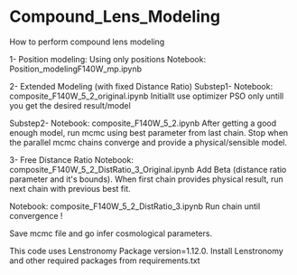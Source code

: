 # Compound_Lens_Modeling

How to perform compound lens modeling

1- Position modeling: Using only positions
    Notebook: Position_modelingF140W_mp.ipynb

2- Extended Modeling (with fixed Distance Ratio)
   Substep1- Notebook: composite_F140W_5_2_original.ipynb
   Initiallt use optimizer PSO only untill you get the desired result/model

   Substep2- Notebook: composite_F140W_5_2.ipynb
   After getting a good enough model, run mcmc using best parameter from last chain.
   Stop when the parallel mcmc chains converge and provide a physical/sensible model.

3- Free Distance Ratio 
   Notebook: composite_F140W_5_2_DistRatio_3_Original.ipynb
   Add Beta (distance ratio parameter and it's bounds).
   When first chain provides physical result, run next chain with previous best fit.

   Notebook: composite_F140W_5_2_DistRatio_3.ipynb
   Run chain until convergence !

Save mcmc file and go infer cosmological parameters.

This code uses Lenstronomy Package version=1.12.0. Install Lenstronomy and other required packages from requirements.txt   



